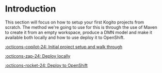 # Introduction

This section will focus on how to setup your first Kogito projects from scratch. The method we're going to use for this is through the use of Maven to create it from an empty workspace, produce a DMN model and make it available both locally and how to use deploy it to OpenShift.

[:octicons-copilot-24:  Initial project setup and walk through](01_walk_through.md)

[:octicons-zap-24:  Deploy locally](01_deploy_local.md)

[:octicons-rocket-24:  Deploy to OpenShift](guided_exercises/dmn/introduction.md)
